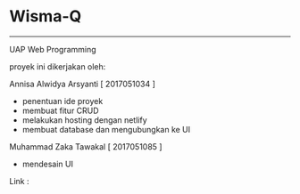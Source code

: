 # Wisma-Q
________________________________________________________________________________________________________________
UAP Web Programming

proyek ini dikerjakan oleh:

Annisa Alwidya Arsyanti [ 2017051034 ]
- penentuan ide proyek
- membuat fitur CRUD
- melakukan hosting dengan netlify
- membuat database dan mengubungkan ke UI

Muhammad Zaka Tawakal [ 2017051085 ]
- mendesain UI

Link : 
